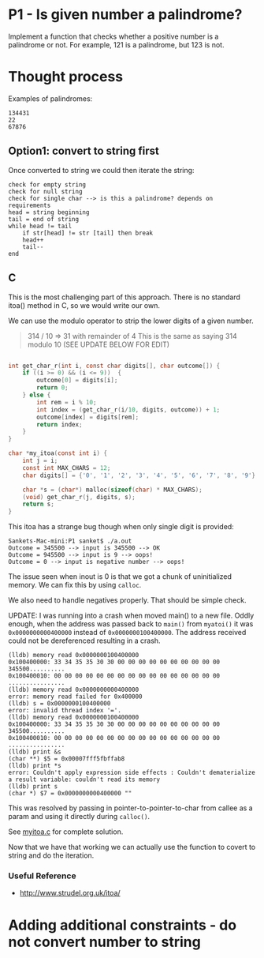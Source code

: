 # P1 - Is given number a palindrome?
Implement a function that checks whether a positive number is a palindrome or not. For example, 121 is a palindrome, but 123 is not.


# Thought process

Examples of palindromes:
```
134431
22
67876
```

## Option1: convert to string first
Once converted to string we could then iterate the string:
```
check for empty string
check for null string
check for single char --> is this a palindrome? depends on requirements
head = string beginning
tail = end of string
while head != tail
    if str[head] != str [tail] then break
    head++
    tail--    
end
```

## C
This is the most challenging part of this approach. There is no standard itoa() method in C, so we would write our own.

We can use the modulo operator to strip the lower digits of a given number.

> 314 / 10 => 31 with remainder of 4
> This is the same as saying 314 modulo 10 (SEE UPDATE BELOW FOR EDIT)

```c

int get_char_r(int i, const char digits[], char outcome[]) {
    if ((i >= 0) && (i <= 9))  {
        outcome[0] = digits[i];
        return 0;
    } else {
        int rem = i % 10;
        int index = (get_char_r(i/10, digits, outcome)) + 1;
        outcome[index] = digits[rem];
        return index;
    }
}

char *my_itoa(const int i) {
    int j = i;
    const int MAX_CHARS = 12;
    char digits[] = {'0', '1', '2', '3', '4', '5', '6', '7', '8', '9'};

    char *s = (char*) malloc(sizeof(char) * MAX_CHARS);
    (void) get_char_r(j, digits, s);
    return s;    
}  

```

This itoa has a strange bug though when only single digit is provided:

```
Sankets-Mac-mini:P1 sanket$ ./a.out
Outcome = 345500 --> input is 345500 --> OK
Outcome = 945500 --> input is 9 --> oops!
Outcome = 0 --> input is negative number --> oops!
```

The issue seen when inout is 0 is that we got a chunk of uninitialized memory. We can fix this by using `calloc`.

We also need to handle negatives properly. That should be simple check.

UPDATE: I was running into a crash when moved main() to a new file. Oddly enough, when the address was passed back to `main()` from `myatoi()` it was
`0x0000000000400000` instead of `0x0000000100400000`. The address received could not be dereferenced resulting in a crash. 

```
(lldb) memory read 0x0000000100400000
0x100400000: 33 34 35 35 30 30 00 00 00 00 00 00 00 00 00 00  345500..........
0x100400010: 00 00 00 00 00 00 00 00 00 00 00 00 00 00 00 00  ................
(lldb) memory read 0x0000000000400000
error: memory read failed for 0x400000
(lldb) s = 0x0000000100400000
error: invalid thread index '='.
(lldb) memory read 0x0000000100400000
0x100400000: 33 34 35 35 30 30 00 00 00 00 00 00 00 00 00 00  345500..........
0x100400010: 00 00 00 00 00 00 00 00 00 00 00 00 00 00 00 00  ................
(lldb) print &s
(char **) $5 = 0x00007fff5fbffab8
(lldb) print *s
error: Couldn't apply expression side effects : Couldn't dematerialize a result variable: couldn't read its memory
(lldb) print s
(char *) $7 = 0x0000000000400000 ""
````

This was resolved by passing in pointer-to-pointer-to-char from callee as a param and using it directly during `calloc()`.

See [myitoa.c](myitoa.c) for complete solution.

Now that we have that working we can actually use the function to covert to string and do the iteration.


### Useful Reference
* http://www.strudel.org.uk/itoa/

# Adding additional constraints - do not convert number to string
